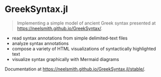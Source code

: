 # GreekSyntax.jl

> Implementing a simple model of ancient Greek syntax presented at <https://neelsmith.github.io/GreekSyntax/>.

- read syntax annotations from simple delimited-text files
- analyze syntax annotations
- compose a variety of HTML visualizations of syntactically highlighted text
- visualize syntax graphically with Mermaid diagrams


Documentation at  <https://neelsmith.github.io/GreekSyntax.jl/stable/>.
